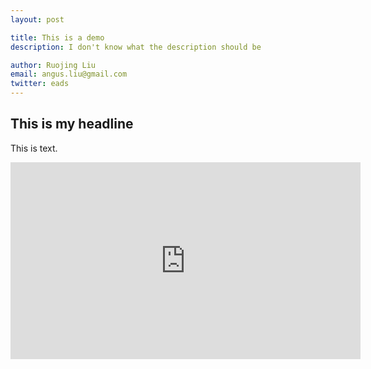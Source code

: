 ```yaml
---
layout: post

title: This is a demo
description: I don't know what the description should be

author: Ruojing Liu
email: angus.liu@gmail.com
twitter: eads
---
```


## This is my headline

This is text.

<iframe width="560" height="315" src="https://www.youtube.com/embed/LwuDp2v7SpM" frameborder="0" allowfullscreen></iframe>
